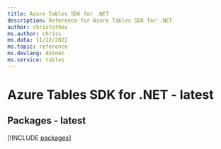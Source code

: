```yaml
---
title: Azure Tables SDK for .NET
description: Reference for Azure Tables SDK for .NET
author: christothes
ms.author: chriss
ms.data: 11/22/2022
ms.topic: reference
ms.devlang: dotnet
ms.service: tables
---
```

# Azure Tables SDK for .NET - latest
## Packages - latest
[!INCLUDE [packages](tables-index.md)]